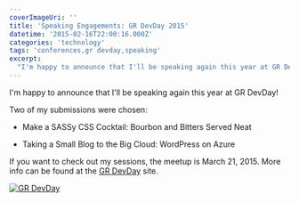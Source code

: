 ```yaml
---
coverImageUri: ''
title: 'Speaking Engagements: GR DevDay 2015'
datetime: '2015-02-16T22:00:16.000Z'
categories: 'technology'
tags: 'conferences,gr devday,speaking'
excerpt:
  "I'm happy to announce that I'll be speaking again this year at GR DevDay!"
---
```


I'm happy to announce that I'll be speaking again this year at GR DevDay!

Two of my submissions were chosen:

- Make a SASSy CSS Cocktail: Bourbon and Bitters Served Neat

- Taking a Small Blog to the Big Cloud: WordPress on Azure

If you want to check out my sessions, the meetup is March 21, 2015. More info
can be found at the [GR DevDay](http://grdevday.org/) site.

[![GR DevDay](http://assets.brandonmartinez.com/brandonmartinez/2015/02/GRDevDay.png)](http://grdevday.org/)
